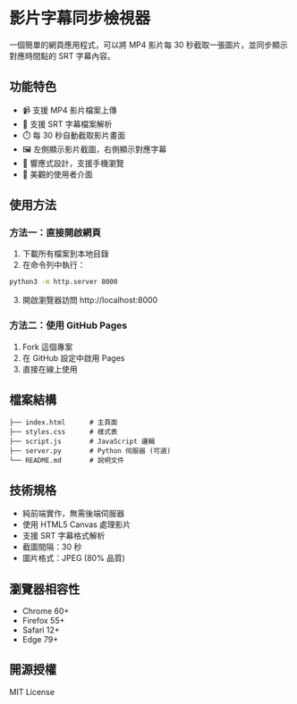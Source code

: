# 影片字幕同步檢視器

一個簡單的網頁應用程式，可以將 MP4 影片每 30 秒截取一張圖片，並同步顯示對應時間點的 SRT 字幕內容。

## 功能特色

- 📹 支援 MP4 影片檔案上傳
- 📝 支援 SRT 字幕檔案解析
- ⏱️ 每 30 秒自動截取影片畫面
- 🖼️ 左側顯示影片截圖，右側顯示對應字幕
- 📱 響應式設計，支援手機瀏覽
- 🎨 美觀的使用者介面

## 使用方法

### 方法一：直接開啟網頁
1. 下載所有檔案到本地目錄
2. 在命令列中執行：
```bash
python3 -m http.server 8000
```
3. 開啟瀏覽器訪問 http://localhost:8000

### 方法二：使用 GitHub Pages
1. Fork 這個專案
2. 在 GitHub 設定中啟用 Pages
3. 直接在線上使用

## 檔案結構

```
├── index.html      # 主頁面
├── styles.css      # 樣式表
├── script.js       # JavaScript 邏輯
├── server.py       # Python 伺服器 (可選)
└── README.md       # 說明文件
```

## 技術規格

- 純前端實作，無需後端伺服器
- 使用 HTML5 Canvas 處理影片
- 支援 SRT 字幕格式解析
- 截圖間隔：30 秒
- 圖片格式：JPEG (80% 品質)

## 瀏覽器相容性

- Chrome 60+
- Firefox 55+
- Safari 12+
- Edge 79+

## 開源授權

MIT License